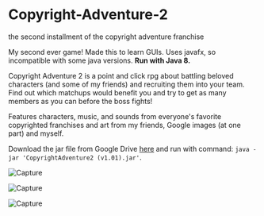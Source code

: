 # Copyright-Adventure-2
the second installment of the copyright adventure franchise

My second ever game!
Made this to learn GUIs.
Uses javafx, so incompatible with some java versions.
**Run with Java 8.**

Copyright Adventure 2 is a point and click rpg about battling beloved characters (and some of my friends) and recruiting them into your team.
Find out which matchups would benefit you and try to get as many members as you can before the boss fights!

Features characters, music, and sounds from everyone's favorite copyrighted franchises and art from my friends, Google images (at one part) and myself.

Download the jar file from Google Drive [here](https://drive.google.com/file/d/1pEUUaGZjLCpJ6I1l0vNkhutck7LaSp8J/view?usp=sharing) and run with command: `java -jar 'CopyrightAdventure2 (v1.01).jar'`.

![Capture](https://github.com/Squeshal-D/Copyright-Adventure-2/assets/77035122/5d4ea1cf-374d-4783-8552-41205535a04d)

![Capture](https://github.com/Squeshal-D/Copyright-Adventure-2/assets/77035122/eba7dca3-9d56-4eac-a74f-af543e2dadbf)

![Capture](https://github.com/Squeshal-D/Copyright-Adventure-2/assets/77035122/31772e47-163e-4093-a969-aa1b9a5120e8)
